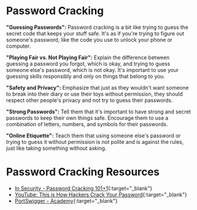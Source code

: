 # Password Cracking

**"Guessing Passwords":** Password cracking is a bit like trying to guess the secret code that keeps your stuff safe. It's as if you're trying to figure out someone's password, like the code you use to unlock your phone or computer.

**"Playing Fair vs. Not Playing Fair":** Explain the difference between guessing a password you forgot, which is okay, and trying to guess someone else's password, which is not okay. It's important to use your guessing skills responsibly and only on things that belong to you.

**"Safety and Privacy":** Emphasize that just as they wouldn't want someone to break into their diary or use their toys without permission, they should respect other people's privacy and not try to guess their passwords.

**"Strong Passwords":** Tell them that it's important to have strong and secret passwords to keep their own things safe. Encourage them to use a combination of letters, numbers, and symbols for their passwords.

**"Online Etiquette":** Teach them that using someone else's password or trying to guess it without permission is not polite and is against the rules, just like taking something without asking.

# Password Cracking Resources

- [In Security - Password Cracking 101+1](https://in.security/technical-training/password-cracking/){:target="_blank"}
- [YouTube: This is How Hackers Crack Your Password](https://www.youtube.com/watch?v=_CwGYkxrP-k){:target="_blank"}
- [PortSwigger - Academy](https://portswigger.net/web-security/all-topics){:target="_blank"}